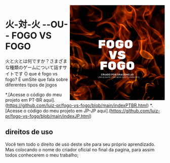 <img src="img/fogo-vs-fogo.png" align="right" width="300">

# 火-対-火 --OU-- FOGO VS FOGO


火と火とは何ですか？さまざまな種類のゲームについて話すサイトです
O que é fogo vs fogo? É umSite que fala sobre diferentes tipos de jogos

*.[Acesse o código do meu projeto em PT-BR aqui].(https://github.com/luiz-pr/fogo-vs-fogo/blob/main/indexPTBR.html)
*.[Acesse o código do meu projeto em JP-JP aqui].(https://github.com/luiz-pr/fogo-vs-fogo/blob/main/indexJP.html)

## direitos de uso

Você tem todo o direito de uso deste site para seu próprio aprendizado. Mas colocando o nome do criador oficial no final da pagina, para assim todos conhecerem o meu trabalho;